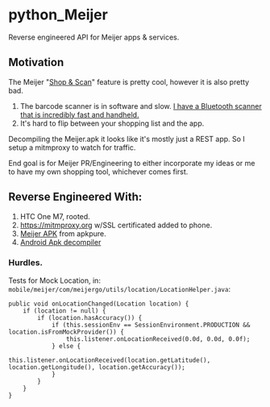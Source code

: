 # python_Meijer


Reverse engineered API for Meijer apps & services.

## Motivation

The Meijer "[Shop & Scan](https://www.meijer.com/content/content.jsp?pageName=shopandscan&icid=HP:OLA:062418:MoreWays:ShopandScan)" feature is pretty cool, however it is also pretty bad.

1. The barcode scanner is in software and slow. [I have a Bluetooth scanner that is incredibly fast and handheld.](https://www.amazon.com/Inateck-BCST-10-Wireless-Bluetooth-Barcode/dp/B00DZFOH4W)
2. It's hard to flip between your shopping list and the app.

Decompiling the Meijer.apk it looks like it's mostly just a REST app. So I setup a mitmproxy to watch for traffic. 

End goal is for Meijer PR/Engineering to either incorporate my ideas or me to have my own shopping tool, whichever comes first.


## Reverse Engineered With:

1. HTC One M7, rooted.
2. https://mitmproxy.org w/SSL certificated added to phone.
3. [Meijer APK](https://apkpure.com/meijer/com.meijer.mobile.meijer) from apkpure.
3. [Android Apk decompiler](http://www.javadecompilers.com/apk)



### Hurdles.

Tests for Mock Location, in:
```mobile/meijer/com/meijergo/utils/location/LocationHelper.java```:


    public void onLocationChanged(Location location) {
    	if (location != null) {
    		if (location.hasAccuracy()) {
    			if (this.sessionEnv == SessionEnvironment.PRODUCTION && location.isFromMockProvider()) {
    				this.listener.onLocationReceived(0.0d, 0.0d, 0.0f);
    			} else {
    				this.listener.onLocationReceived(location.getLatitude(), location.getLongitude(), location.getAccuracy());
    			}
    		}
    	}
    }
    